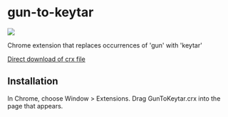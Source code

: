 gun-to-keytar
=============

![](logo.png)

Chrome extension that replaces occurrences of 'gun' with 'keytar'

[Direct download of crx file](https://github.com/avondohren/gun-to-keytar/blob/master/GunToKeytar.crx?raw=true)

Installation
------------

In Chrome, choose Window > Extensions.  Drag GunToKeytar.crx into the page that appears.

